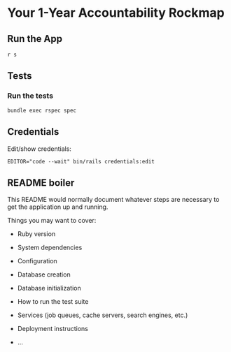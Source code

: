 # Your 1-Year Accountability Rockmap

## Run the App

```shell
r s
```

## Tests

### Run the tests

```shell
bundle exec rspec spec
```

## Credentials

Edit/show credentials:

```shell
EDITOR="code --wait" bin/rails credentials:edit
```

## README boiler

This README would normally document whatever steps are necessary to get the
application up and running.

Things you may want to cover:

* Ruby version

* System dependencies

* Configuration

* Database creation

* Database initialization

* How to run the test suite

* Services (job queues, cache servers, search engines, etc.)

* Deployment instructions

* ...

